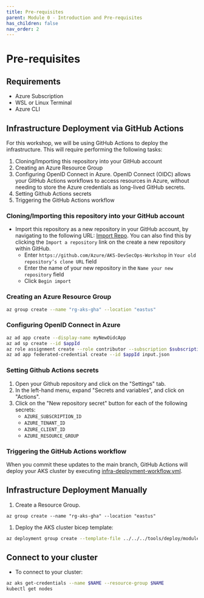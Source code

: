 ```yaml
---
title: Pre-requisites
parent: Module 0 - Introduction and Pre-requisites
has_children: false
nav_order: 2
---
```


# Pre-requisites

## Requirements

* Azure Subscription
* WSL or Linux Terminal
* Azure CLI

## Infrastructure Deployment via GitHub Actions

For this workshop, we will be using GitHub Actions to deploy the infrastructure.  This will require performing the following tasks:

1. Cloning/Importing this repository into your GitHub account 
2. Creating an Azure Resource Group
3. Configuring OpenID Connect in Azure. OpenID Connect (OIDC) allows your GitHub Actions workflows to access resources in Azure, without needing to store the Azure credentials as long-lived GitHub secrets. 
4. Setting Github Actions secrets
5. Triggering the GitHub Actions workflow

### Cloning/Importing this repository into your GitHub account

* Import this repository as a new repository in your GitHub account, by navigating to the following URL: [Import Repo](https://github.com/new/import).  You can also find this by clicking the `Import a repository` link on the create a new repository within GitHub.  
  * Enter `https://github.com/Azure/AKS-DevSecOps-Workshop` in `Your old repository’s clone URL` field
  * Enter the name of your new repository in the `Name your new repository` field
  * Click `Begin import`

### Creating an Azure Resource Group

```bash
az group create --name "rg-aks-gha" --location "eastus"
```

### Configuring OpenID Connect in Azure

```bash
az ad app create --display-name myNewOidcApp
az ad sp create --id $appId
az role assignment create --role contributor --subscription $subscriptionId --assignee-object-id  $assigneeObjectId --assignee-principal-type ServicePrincipal --scope /subscriptions/$subscriptionId/resourceGroups/$resourceGroupName
az ad app federated-credential create --id $appId input.json
```

### Setting Github Actions secrets

1. Open your Github repository and click on the "Settings" tab.
2. In the left-hand menu, expand "Secrets and variables", and click on "Actions".
3. Click on the "New repository secret" button for each of the following secrets:
   * `AZURE_SUBSCRIPTION_ID`
   * `AZURE_TENANT_ID`
   * `AZURE_CLIENT_ID`
   * `AZURE_RESOURCE_GROUP`

### Triggering the GitHub Actions workflow

When you commit these updates to the main branch, GitHub Actions will deploy your AKS cluster by executing [infra-deployment-workflow.yml](../../../.github/workflows/infra-deployment-workflow.yml).

## Infrastructure Deployment Manually

1. Create a Resource Group.

  `az group create --name "rg-aks-gha" --location "eastus"`

1. Deploy the AKS cluster bicep template:

```bash
az deployment group create --template-file ../../../tools/deploy/module0/aks.bicep --resource-group $RG_NAME --parameters location=$LOCATION
```

## Connect to your cluster

* To connect to your cluster:

```bash
az aks get-credentials --name $NAME --resource-group $NAME
kubectl get nodes
```
